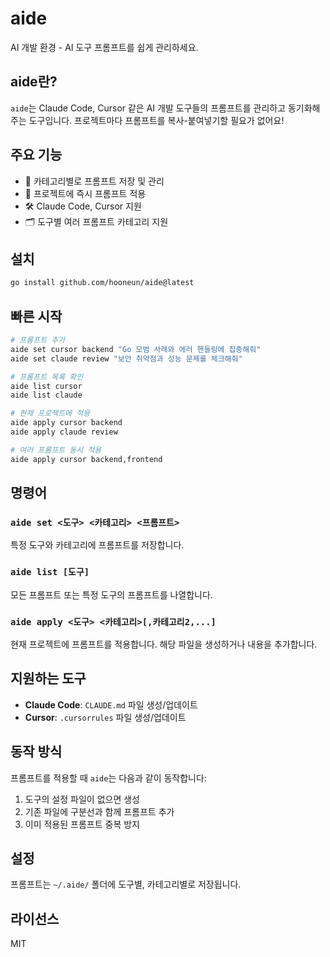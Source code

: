 # aide

AI 개발 환경 - AI 도구 프롬프트를 쉽게 관리하세요.

## aide란?

`aide`는 Claude Code, Cursor 같은 AI 개발 도구들의 프롬프트를 관리하고 동기화해주는 도구입니다. 프로젝트마다 프롬프트를 복사-붙여넣기할 필요가 없어요!

## 주요 기능

- 📝 카테고리별로 프롬프트 저장 및 관리
- 🔄 프로젝트에 즉시 프롬프트 적용
- 🛠️ Claude Code, Cursor 지원
- 🗂️ 도구별 여러 프롬프트 카테고리 지원

## 설치

```bash
go install github.com/hooneun/aide@latest
```

## 빠른 시작

```bash
# 프롬프트 추가
aide set cursor backend "Go 모범 사례와 에러 핸들링에 집중해줘"
aide set claude review "보안 취약점과 성능 문제를 체크해줘"

# 프롬프트 목록 확인
aide list cursor
aide list claude

# 현재 프로젝트에 적용
aide apply cursor backend
aide apply claude review

# 여러 프롬프트 동시 적용
aide apply cursor backend,frontend
```

## 명령어

### `aide set <도구> <카테고리> <프롬프트>`
특정 도구와 카테고리에 프롬프트를 저장합니다.

### `aide list [도구]`
모든 프롬프트 또는 특정 도구의 프롬프트를 나열합니다.

### `aide apply <도구> <카테고리>[,카테고리2,...]`
현재 프로젝트에 프롬프트를 적용합니다. 해당 파일을 생성하거나 내용을 추가합니다.

## 지원하는 도구

- **Claude Code**: `CLAUDE.md` 파일 생성/업데이트
- **Cursor**: `.cursorrules` 파일 생성/업데이트

## 동작 방식

프롬프트를 적용할 때 `aide`는 다음과 같이 동작합니다:

1. 도구의 설정 파일이 없으면 생성
2. 기존 파일에 구분선과 함께 프롬프트 추가
3. 이미 적용된 프롬프트 중복 방지

## 설정

프롬프트는 `~/.aide/` 폴더에 도구별, 카테고리별로 저장됩니다.

## 라이선스

MIT

